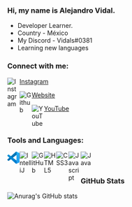 ### Hi, my name is Alejandro Vidal. 

- Developer Learner.
- Country - México
- My Discord - Vidals#0381
- Learning new languages



### Connect with me:
<img align="left" alt="Instagram" width="28px" src="https://upload.wikimedia.org/wikipedia/commons/5/58/Instagram-Icon.png"/>[Instagram]

<img align="left" alt="Github" width="28px" src="https://cdn.icon-icons.com/icons2/2351/PNG/512/logo_github_icon_143196.png" />[Website]

<img align="left" alt="YouTube" width="28px" src="https://cdn.icon-icons.com/icons2/1211/PNG/512/1491580651-yumminkysocialmedia28_83061.png" />[YouTube] 

<br>

### Tools and Languages:
<img align="left" alt="Visual Studio Code" width="28px" src="https://raw.githubusercontent.com/github/explore/80688e429a7d4ef2fca1e82350fe8e3517d3494d/topics/visual-studio-code/visual-studio-code.png" />

<img align="left" alt="IntelliJ" width="28px" src="https://cdn.icon-icons.com/icons2/1381/PNG/512/intellij_93550.png" />

<img align="left" alt="GitHub" width="28px" src="https://cdn.icon-icons.com/icons2/2351/PNG/512/logo_github_icon_143196.png" />

<img align="left" alt="HTML5" width="28px" src="https://cdn.icon-icons.com/icons2/2107/PNG/512/file_type_html_icon_130541.png" />

<img align="left" alt="CSS3" width="28px" src="https://cdn.icon-icons.com/icons2/2107/PNG/512/file_type_css_icon_130661.png" />


<img align="left" alt="Javascript" width="28px" src="https://cdn.icon-icons.com/icons2/2108/PNG/512/javascript_icon_130900.png" />


<img align="left" alt="Java" width="28px" src="https://jesgargardon.com/wp-content/uploads/Java-icon-e1607292834495.png" />
<br>


<br>

### GitHub Stats

 ![Anurag's GitHub stats](https://github-readme-stats-orpin-alpha.vercel.app/api?username=Vidalss&show_icons=true&theme=synthwave)





[Instagram]: https://www.instagram.com/alejandrovipe/
[Website]: https://vidalsito.github.io/ProjectVidal/
[YouTube]: https://www.youtube.com/channel/UCQuJ55WCsVBMdeYZLVyZprg

